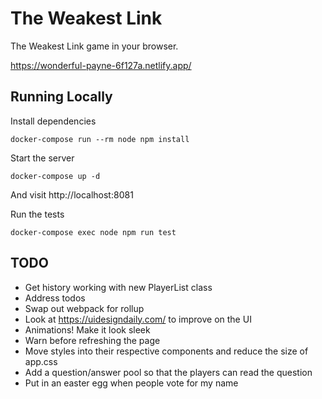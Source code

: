 The Weakest Link
================
The Weakest Link game in your browser.

https://wonderful-payne-6f127a.netlify.app/


## Running Locally
Install dependencies

    docker-compose run --rm node npm install

Start the server

    docker-compose up -d

And visit http://localhost:8081

Run the tests

    docker-compose exec node npm run test


## TODO
- Get history working with new PlayerList class
- Address todos
- Swap out webpack for rollup
- Look at https://uidesigndaily.com/ to improve on the UI
- Animations! Make it look sleek
- Warn before refreshing the page
- Move styles into their respective components and reduce the size of app.css
- Add a question/answer pool so that the players can read the question
- Put in an easter egg when people vote for my name
